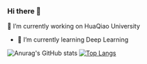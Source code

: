 ### Hi there 👋
🔭 I’m currently working on HuaQiao University
- 🌱 I’m currently learning Deep Learning
<!--
**Sirwenhao/Sirwenhao** is a ✨ _special_ ✨ repository because its `README.md` (this file) appears on your GitHub profile.

Here are some ideas to get you started:

- 🔭 I’m currently working on HuaQiao University
- 🌱 I’m currently learning Deep Learning
- 👯 I’m looking to collaborate on ...
- 🤔 I’m looking for help with ...
- 💬 Ask me about ...
- 📫 How to reach me: ...
- 😄 Pronouns: ...
- ⚡ Fun fact: ...
-->
![Anurag's GitHub stats](https://github-readme-stats.vercel.app/api?username=Sirwenhao&theme=vue&show_icons=true)
[![Top Langs](https://github-readme-stats.vercel.app/api/top-langs/?username=Sirwenhao&layout=compact)](https://github.com/Sirwenhao/github-readme-stats)
